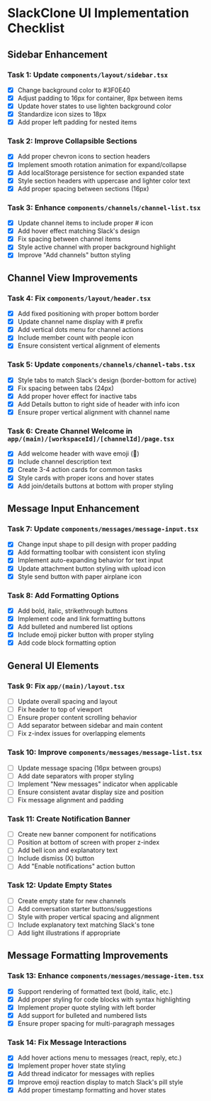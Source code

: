 # SlackClone UI Implementation Checklist

## Sidebar Enhancement

### Task 1: Update `components/layout/sidebar.tsx`
- [x] Change background color to #3F0E40
- [x] Adjust padding to 16px for container, 8px between items
- [x] Update hover states to use lighten background color
- [x] Standardize icon sizes to 18px
- [x] Add proper left padding for nested items

### Task 2: Improve Collapsible Sections
- [x] Add proper chevron icons to section headers
- [x] Implement smooth rotation animation for expand/collapse
- [x] Add localStorage persistence for section expanded state
- [x] Style section headers with uppercase and lighter color text
- [x] Add proper spacing between sections (16px)

### Task 3: Enhance `components/channels/channel-list.tsx`
- [x] Update channel items to include proper # icon
- [x] Add hover effect matching Slack's design
- [x] Fix spacing between channel items
- [x] Style active channel with proper background highlight
- [x] Improve "Add channels" button styling

## Channel View Improvements

### Task 4: Fix `components/layout/header.tsx`
- [x] Add fixed positioning with proper bottom border
- [x] Update channel name display with # prefix
- [x] Add vertical dots menu for channel actions
- [x] Include member count with people icon
- [x] Ensure consistent vertical alignment of elements

### Task 5: Update `components/channels/channel-tabs.tsx`
- [x] Style tabs to match Slack's design (border-bottom for active)
- [x] Fix spacing between tabs (24px)
- [x] Add proper hover effect for inactive tabs
- [x] Add Details button to right side of header with info icon
- [x] Ensure proper vertical alignment with channel name

### Task 6: Create Channel Welcome in `app/(main)/[workspaceId]/[channelId]/page.tsx`
- [x] Add welcome header with wave emoji (👋)
- [x] Include channel description text
- [x] Create 3-4 action cards for common tasks
- [x] Style cards with proper icons and hover states
- [x] Add join/details buttons at bottom with proper styling

## Message Input Enhancement

### Task 7: Update `components/messages/message-input.tsx`
- [x] Change input shape to pill design with proper padding
- [x] Add formatting toolbar with consistent icon styling
- [x] Implement auto-expanding behavior for text input
- [x] Update attachment button styling with upload icon
- [x] Style send button with paper airplane icon

### Task 8: Add Formatting Options
- [x] Add bold, italic, strikethrough buttons
- [x] Implement code and link formatting buttons
- [x] Add bulleted and numbered list options
- [x] Include emoji picker button with proper styling
- [x] Add code block formatting option

## General UI Elements

### Task 9: Fix `app/(main)/layout.tsx`
- [ ] Update overall spacing and layout
- [ ] Fix header to top of viewport
- [ ] Ensure proper content scrolling behavior
- [ ] Add separator between sidebar and main content
- [ ] Fix z-index issues for overlapping elements

### Task 10: Improve `components/messages/message-list.tsx`
- [ ] Update message spacing (16px between groups)
- [ ] Add date separators with proper styling
- [ ] Implement "New messages" indicator when applicable
- [ ] Ensure consistent avatar display size and position
- [ ] Fix message alignment and padding

### Task 11: Create Notification Banner
- [ ] Create new banner component for notifications
- [ ] Position at bottom of screen with proper z-index
- [ ] Add bell icon and explanatory text
- [ ] Include dismiss (X) button
- [ ] Add "Enable notifications" action button

### Task 12: Update Empty States
- [ ] Create empty state for new channels
- [ ] Add conversation starter buttons/suggestions
- [ ] Style with proper vertical spacing and alignment
- [ ] Include explanatory text matching Slack's tone
- [ ] Add light illustrations if appropriate

## Message Formatting Improvements

### Task 13: Enhance `components/messages/message-item.tsx`
- [x] Support rendering of formatted text (bold, italic, etc.)
- [x] Add proper styling for code blocks with syntax highlighting
- [x] Implement proper quote styling with left border
- [x] Add support for bulleted and numbered lists
- [x] Ensure proper spacing for multi-paragraph messages

### Task 14: Fix Message Interactions
- [x] Add hover actions menu to messages (react, reply, etc.)
- [x] Implement proper hover state styling
- [x] Add thread indicator for messages with replies
- [x] Improve emoji reaction display to match Slack's pill style
- [x] Add proper timestamp formatting and hover states
